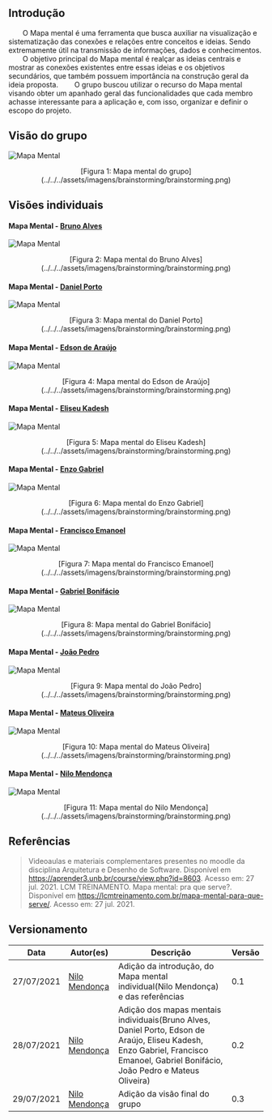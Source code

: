 ## Introdução
&emsp;&emsp;O Mapa mental é uma ferramenta que busca auxiliar na visualização e sistematização das conexões e relações entre conceitos e ideias. Sendo extremamente útil na transmissão de informações, dados e conhecimentos.
&emsp;&emsp;O objetivo principal do Mapa mental é realçar as ideias centrais e mostrar as conexões existentes entre essas ideias e os objetivos secundários, que também possuem importância na construção geral da ideia proposta.
&emsp;&emsp;O grupo buscou utilizar o recurso do Mapa mental visando obter um apanhado geral das funcionalidades que cada membro achasse interessante para a aplicação e, com isso, organizar e definir o escopo do projeto.

## Visão do grupo
![Mapa Mental](../../../assets/imagens/mapa-mental/versao-grupo.jpg)
<center>[Figura 1: Mapa mental do grupo](../../../assets/imagens/brainstorming/brainstorming.png)</center>

## Visões individuais
#### Mapa Mental - [Bruno Alves](https://github.com/Bruno-Felix)
![Mapa Mental](../../../assets/imagens/mapa-mental/bruno.jpg)
<center>[Figura 2: Mapa mental do Bruno Alves](../../../assets/imagens/brainstorming/brainstorming.png)</center>

#### Mapa Mental - [Daniel Porto](https://github.com/DanielPortods)
![Mapa Mental](../../../assets/imagens/mapa-mental/daniel.png)
<center>[Figura 3: Mapa mental do Daniel Porto](../../../assets/imagens/brainstorming/brainstorming.png)</center>

#### Mapa Mental - [Edson de Araújo](https://github.com/edsondearaujo)
![Mapa Mental](../../../assets/imagens/mapa-mental/edson.png)
<center>[Figura 4: Mapa mental do Edson de Araújo](../../../assets/imagens/brainstorming/brainstorming.png)</center>

#### Mapa Mental - [Eliseu Kadesh](https://github.com/eliseukadesh67)
![Mapa Mental](../../../assets/imagens/mapa-mental/kadesh.jpg)
<center>[Figura 5: Mapa mental do Eliseu Kadesh](../../../assets/imagens/brainstorming/brainstorming.png)</center>

#### Mapa Mental - [Enzo Gabriel](https://github.com/enzoggqs)
![Mapa Mental](../../../assets/imagens/mapa-mental/enzo.png)
<center>[Figura 6: Mapa mental do Enzo Gabriel](../../../assets/imagens/brainstorming/brainstorming.png)</center>

#### Mapa Mental - [Francisco Emanoel](https://github.com/francisco1code)
![Mapa Mental](../../../assets/imagens/mapa-mental/francisco.gif)
<center>[Figura 7: Mapa mental do Francisco Emanoel](../../../assets/imagens/brainstorming/brainstorming.png)</center>

#### Mapa Mental - [Gabriel Bonifácio](https://github.com/gabrielbpn)
![Mapa Mental](../../../assets/imagens/mapa-mental/gabriel.jpg)
<center>[Figura 8: Mapa mental do Gabriel Bonifácio](../../../assets/imagens/brainstorming/brainstorming.png)</center>

#### Mapa Mental - [João Pedro](https://github.com/Joao-Pedro-Moura)
![Mapa Mental](../../../assets/imagens/mapa-mental/joao.png)
<center>[Figura 9: Mapa mental do João Pedro](../../../assets/imagens/brainstorming/brainstorming.png)</center>

#### Mapa Mental - [Mateus Oliveira](https://github.com/omateusp)
![Mapa Mental](../../../assets/imagens/mapa-mental/mateus.jpg)
<center>[Figura 10: Mapa mental do Mateus Oliveira](../../../assets/imagens/brainstorming/brainstorming.png)</center>

#### Mapa Mental - [Nilo Mendonça](https://github.com/NiloMendonca)
![Mapa Mental](../../../assets/imagens/mapa-mental/nilo.jpg)
<center>[Figura 11: Mapa mental do Nilo Mendonça](../../../assets/imagens/brainstorming/brainstorming.png)</center>

## Referências
> Videoaulas e materiais complementares presentes no moodle da disciplina Arquitetura e Desenho de Software. Disponível em <https://aprender3.unb.br/course/view.php?id=8603>. Acesso em: 27 jul. 2021.
> LCM TREINAMENTO. Mapa mental: pra que serve?. Disponível em <https://lcmtreinamento.com.br/mapa-mental-para-que-serve/>. Acesso em: 27 jul. 2021.

## Versionamento
| Data | Autor(es) | Descrição | Versão |
| -- | -- | -- | -- |
| 27/07/2021  | [Nilo Mendonça](https://github.com/NiloMendonca) | Adição da introdução, do Mapa mental individual(Nilo Mendonça) e das referências | 0.1 |
| 28/07/2021  | [Nilo Mendonça](https://github.com/NiloMendonca) | Adição dos mapas mentais individuais(Bruno Alves, Daniel Porto, Edson de Araújo, Eliseu Kadesh, Enzo Gabriel, Francisco Emanoel, Gabriel Bonifácio, João Pedro e Mateus Oliveira) | 0.2 |
| 29/07/2021  | [Nilo Mendonça](https://github.com/NiloMendonca) | Adição da visão final do grupo | 0.3 |